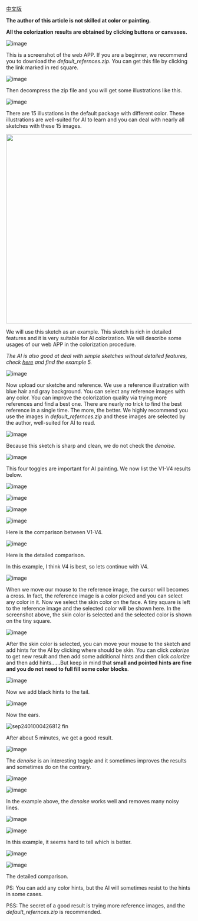 [中文版](https://lllyasviel.github.io/chinese)

**The author of this article is not skilled at color or painting.**

**All the colorization results are obtained by clicking buttons or canvases.**

![image](https://user-images.githubusercontent.com/19834515/30780925-601df226-a148-11e7-9af2-1c3165bdd6f7.png)

This is a screenshot of the web APP. If you are a beginner, we recommend you to download the *default_refernces.zip*. You can get this file by clicking the link marked in red square.

![image](https://user-images.githubusercontent.com/19834515/30780911-3577021a-a148-11e7-85fd-b76eeea8a31a.png)

Then decompress the zip file and you will get some illustrations like this.

![image](https://user-images.githubusercontent.com/19834515/30780936-83e1c46c-a148-11e7-9e68-2eea4ad4639c.png)

There are 15 illustations in the default package with different color. These illustrations are well-suited for AI to learn and you can deal with nearly all sketches with these 15 images.

<img src="https://user-images.githubusercontent.com/19834515/30780973-55764520-a149-11e7-8539-a6ff758be8bf.jpg" height = "512"/>

We will use this sketch as an example. This sketch is rich in detailed features and it is very suitable for AI colorization. We will describe some usages of our web APP in the colorization procedure.

*The AI is also good at deal with simple sketches without detailed features, check [here](https://github.com/lllyasviel/style2paints/blob/master/README.md) and find the example 5.*

![image](https://user-images.githubusercontent.com/19834515/30781065-0a56eca0-a14b-11e7-8d9e-c9ca94ebdad5.png)

Now upload our sketche and reference. We use a reference illustration with blue hair and gray background. You can select any reference images with any color. You can improve the colorization quality via trying more references and find a best one. There are nearly no trick to find the best reference in a single time. The more, the better. We highly recommend you use the images in *default_refernces.zip* and these images are selected by the author, well-suited for AI to read.

![image](https://user-images.githubusercontent.com/19834515/30781114-d5fe5b5e-a14b-11e7-8d01-2f459a3baccf.png)

Because this sketch is sharp and clean, we do not check the *denoise*.

![image](https://user-images.githubusercontent.com/19834515/30781146-a850f95e-a14c-11e7-8f6d-ea45159979f1.png)

This four toggles are important for AI painting. We now list the V1-V4 results below.

![image](https://user-images.githubusercontent.com/19834515/30781175-f61130f0-a14c-11e7-90bc-e0643b830052.png)

![image](https://user-images.githubusercontent.com/19834515/30781183-17ca6f18-a14d-11e7-8975-78f79b22226a.png)

![image](https://user-images.githubusercontent.com/19834515/30781210-64efe372-a14d-11e7-9c69-7d213ad0f573.png)

![image](https://user-images.githubusercontent.com/19834515/30781221-950d49d2-a14d-11e7-8e4c-4a3a138ed9ac.png)

Here is the comparison between V1-V4.

![image](https://user-images.githubusercontent.com/19834515/30781245-1ebc5240-a14e-11e7-9c92-c70eae744af8.png)

Here is the detailed comparison.

In this example, I think V4 is best, so lets continue with V4.

![image](https://user-images.githubusercontent.com/19834515/30781636-81939cf0-a155-11e7-8f5f-b023cff12ad4.png)

When we move our mouse to the reference image, the cursor will becomes a cross. In fact, the reference image is a color picked and you can select any color in it. Now we select the skin color on the face. A tiny square is left to the reference image and the selected color will be shown here. In the screenshot above, the skin color is selected and the selected color is shown on the tiny square.

![image](https://user-images.githubusercontent.com/19834515/30781698-5bf1aec8-a156-11e7-9ee5-01ada5f5b7b4.png)

After the skin color is selected, you can move your mouse to the sketch and add hints for the AI by clicking where should be skin. You can click *colorize* to get new result and then add some additional hints and then click *colorize* and then add hints......But keep in mind that **small and pointed hints are fine and you do not need to full fill some color blocks**.

![image](https://user-images.githubusercontent.com/19834515/30781714-b948f3a6-a156-11e7-9e3c-1562bd6a33e1.png)

Now we add black hints to the tail.

![image](https://user-images.githubusercontent.com/19834515/30781725-f1555a50-a156-11e7-97ad-2c39fe5236cc.png)

Now the ears.

![sep2401000426812 fin](https://user-images.githubusercontent.com/19834515/30781737-1599bf00-a157-11e7-8ddb-00de5416fe13.png)

After about 5 minutes, we get a good result.

![image](https://user-images.githubusercontent.com/19834515/30781763-64f90538-a157-11e7-9394-2d32258721b1.png)

The *denoise* is an interesting toggle and it sometimes improves the results and sometimes do on the contrary.

![image](https://user-images.githubusercontent.com/19834515/30781776-dae78986-a157-11e7-9b13-ff99f8e8bd68.png)

![image](https://user-images.githubusercontent.com/19834515/30781779-eac9c666-a157-11e7-8006-392cd0da9782.png)

In the example above, the *denoise* works well and removes many noisy lines.

![image](https://user-images.githubusercontent.com/19834515/30781819-a2338256-a158-11e7-81ee-ba49b59c2655.png)

![image](https://user-images.githubusercontent.com/19834515/30781800-4a0c909a-a158-11e7-8f7f-0ecc3e516e12.png)

In this example, it seems hard to tell which is better.

![image](https://user-images.githubusercontent.com/19834515/30781836-f94e5282-a158-11e7-9c0d-de837895a02a.png)

![image](https://user-images.githubusercontent.com/19834515/30781837-fd071e90-a158-11e7-9e7c-43d49bdf3b68.png)

The detailed comparison.

PS: You can add any color hints, but the AI will sometimes resist to the hints in some cases.

PSS: The secret of a good result is trying more reference images, and the *default_refernces.zip* is recommended.
